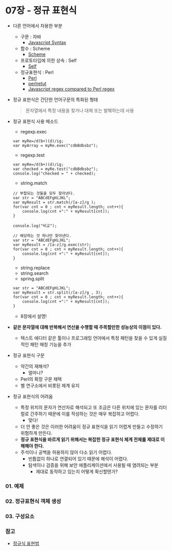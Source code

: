 07장 - 정규 표현식
====================================

* 다른 언어에서 차용한 부분
    * 구문 : 자바
        - [Javascript Syntax](http://en.wikipedia.org/wiki/JavaScript_syntax)
    * 함수 : Scheme
        - [Scheme](http://en.wikipedia.org/wiki/Scheme_(programming_language))
    * 프로토타입에 의한 상속 : Self
        - [Self](http://selflanguage.org/index.html)
    * 정규표현식 : Perl
        - [Perl](http://www.perl.org/)
        - [perlretut](http://perldoc.perl.org/perlretut.html)
        - [Javascript regex compared to Perl regex](http://stackoverflow.com/questions/3949991/javascript-regex-compared-to-perl-regex)

* 정규 표현식은 간단한 언어구문의 특화된 형태
    > 문자열에서 특정 내용을 찾거나 대체 또는 발췌하는데 사용
* 정규 표현식 사용 메소드
    * regexp.exec
    ```
    var myRe=/d(b+)(d)/ig;
    var myArray = myRe.exec("cdbBdbsbz");
    ```
    * regexp.test
    ```
    var myRe=/d(b+)(d)/ig;
    var checked = myRe.test("cdbBdbsbz");
    console.log("checked = " + checked);
    ```
    * string.match
    ```
    // 부합되는 것들을 모두 찾아낸다.
    var str = "ABCdEFgHiJKL";
    var myResult = str.match(/[a-z]/g );
    for(var cnt = 0 ; cnt < myResult.length; cnt++){
        console.log(cnt +":" + myResult[cnt]);
    }
    
    console.log("비교");
    
    // 해당하는 것 하나만 찾아낸다.
    var str = "ABCdEFgHiJKL";
    var myResult = /[a-z]/g.exec(str);
    for(var cnt = 0 ; cnt < myResult.length; cnt++){
        console.log(cnt +":" + myResult[cnt]);
    }
    ```
    * string.replace
    * string.search
    * spring.split
    ```
    var str = "ABCdEFgHiJKL";
    var myResult = str.split(/[a-z]/g , 3);
    for(var cnt = 0 ; cnt < myResult.length; cnt++){
        console.log(cnt +":" + myResult[cnt]);
    }
    ```
    * 8장에서 설명!
    
* **같은 문자열에 대해 반복해서 연산을 수행할 때 주목할만한 성능상의 이점이 있다.**
    * 텍스트 에디터 같은 툴이나 프로그래밍 언어에서 특정 패턴을 찾을 수 있게 실질적인 패턴 매칭 기능을 추가
* 정규 표현식 구문
    * 약간의 재해석?
        - 얼마나?
    * Perl의 확장 구문 채택
    * 벨 연구소에서 비롯된 체계 유지 
* 정규 표현식의 어려움
    * 특정 위치의 문자가 연산자로 해석되고 또 조금은 다른 위치에 있는 문자를 리터럴로 간주하기 때문에 이를 작성하는 것은 매우 복잡하고 어렵다.
        - 맞다!
    * 더 안 좋은 것은 이러한 어려움이 정규 표현식을 읽기 어렵게 만들고 수정하기 위험하게 만든다.
    * **정규 표현식을 바르게 읽기 위해서는 복잡한 정규 표현식 체계 전체를 제대로 이해해야 한다.**
    * 주석이나 공백을 허용하지 않아 다소 읽기 어렵다.
        - 빈틉없이 하나로 연결되어 있기 때문에 해석이 어렵다.
        - 탐색이나 검증을 위해 보안 애플리케이션에서 사용될 때 염려되는 부분
            - 제대로 동작하고 있는지 어떻게 확신할텐가?

### 01. 예제


### 02. 정규표현식 객체 생성

### 03. 구성요소

### 참고
* [정규식 표현법](http://kio.zc.bz/Lecture/regexp.html)

